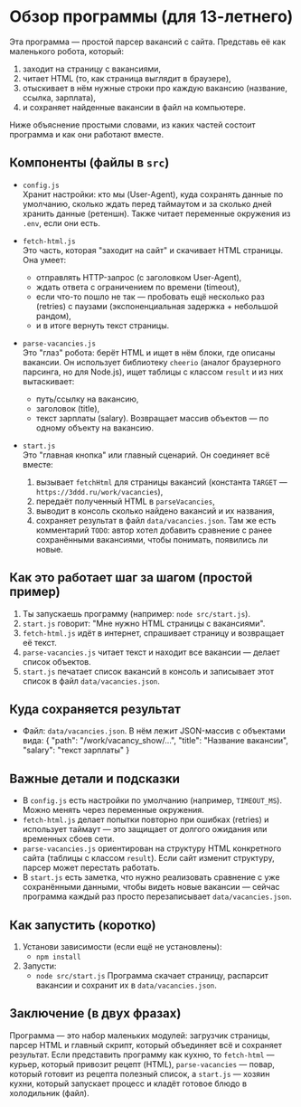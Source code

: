 # Обзор программы (для 13-летнего)

Эта программа — простой парсер вакансий с сайта. Представь её как маленького робота, который:
1. заходит на страницу с вакансиями,
2. читает HTML (то, как страница выглядит в браузере),
3. отыскивает в нём нужные строки про каждую вакансию (название, ссылка, зарплата),
4. и сохраняет найденные вакансии в файл на компьютере.

Ниже объяснение простыми словами, из каких частей состоит программа и как они работают вместе.

## Компоненты (файлы в `src`)
- `config.js`  
  Хранит настройки: кто мы (User-Agent), куда сохранять данные по умолчанию, сколько ждать перед таймаутом и за сколько дней хранить данные (ретеншн). Также читает переменные окружения из `.env`, если они есть.

- `fetch-html.js`  
  Это часть, которая "заходит на сайт" и скачивает HTML страницы. Она умеет:
  - отправлять HTTP-запрос (с заголовком User-Agent),
  - ждать ответа с ограничением по времени (timeout),
  - если что-то пошло не так — пробовать ещё несколько раз (retries) с паузами (экспоненциальная задержка + небольшой рандом),
  - и в итоге вернуть текст страницы.

- `parse-vacancies.js`  
  Это "глаз" робота: берёт HTML и ищет в нём блоки, где описаны вакансии. Он использует библиотеку `cheerio` (аналог браузерного парсинга, но для Node.js), ищет таблицы с классом `result` и из них вытаскивает:
  - путь/ссылку на вакансию,
  - заголовок (title),
  - текст зарплаты (salary).
  Возвращает массив объектов — по одному объекту на вакансию.

- `start.js`  
  Это "главная кнопка" или главный сценарий. Он соединяет всё вместе:
  1. вызывает `fetchHtml` для страницы вакансий (константа `TARGET` — `https://3ddd.ru/work/vacancies`),
  2. передаёт полученный HTML в `parseVacancies`,
  3. выводит в консоль сколько найдено вакансий и их названия,
  4. сохраняет результат в файл `data/vacancies.json`.
  Там же есть комментарий `TODO`: автор хотел добавить сравнение с ранее сохранёнными вакансиями, чтобы понимать, появились ли новые.

## Как это работает шаг за шагом (простой пример)
1. Ты запускаешь программу (например: `node src/start.js`).
2. `start.js` говорит: "Мне нужно HTML страницы с вакансиями".
3. `fetch-html.js` идёт в интернет, спрашивает страницу и возвращает её текст.
4. `parse-vacancies.js` читает текст и находит все вакансии — делает список объектов.
5. `start.js` печатает список вакансий в консоль и записывает этот список в файл `data/vacancies.json`.

## Куда сохраняется результат
- Файл: `data/vacancies.json`. В нём лежит JSON-массив с объектами вида:
  {
    "path": "/work/vacancy_show/...",
    "title": "Название вакансии",
    "salary": "текст зарплаты"
  }

## Важные детали и подсказки
- В `config.js` есть настройки по умолчанию (например, `TIMEOUT_MS`). Можно менять через переменные окружения.
- `fetch-html.js` делает попытки повторно при ошибках (retries) и использует таймаут — это защищает от долгого ожидания или временных сбоев сети.
- `parse-vacancies.js` ориентирован на структуру HTML конкретного сайта (таблицы с классом `result`). Если сайт изменит структуру, парсер может перестать работать.
- В `start.js` есть заметка, что нужно реализовать сравнение с уже сохранёнными данными, чтобы видеть новые вакансии — сейчас программа каждый раз просто перезаписывает `data/vacancies.json`.

## Как запустить (коротко)
1. Установи зависимости (если ещё не установлены):
   - `npm install`
2. Запусти:
   - `node src/start.js`
   Программа скачает страницу, распарсит вакансии и сохранит их в `data/vacancies.json`.

## Заключение (в двух фразах)
Программа — это набор маленьких модулей: загрузчик страницы, парсер HTML и главный скрипт, который объединяет всё и сохраняет результат. Если представить программу как кухню, то `fetch-html` — курьер, который привозит рецепт (HTML), `parse-vacancies` — повар, который готовит из рецепта полезный список, а `start.js` — хозяин кухни, который запускает процесс и кладёт готовое блюдо в холодильник (файл).
